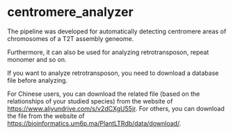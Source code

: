# centromere_analyzer
The pipeline was developed for automatically detecting centromere areas of chromosomes of a T2T assembly geneome. 

Furthermore, it can also be used for analyzing retrotransposon, repeat monomer and so on. 

If you want to analyze retrotransposon, you need to download a database file before analyzing. 

For Chinese users, you can download the related file (based on the relationships of your studied species) from the website of https://www.aliyundrive.com/s/v2dCXgU55jr. For others, you can download the <fasta>  file from the website of https://bioinformatics.um6p.ma/PlantLTRdb/data/download/.
